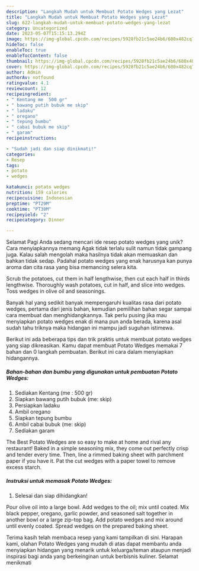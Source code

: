 ```yaml
---
description: "Langkah Mudah untuk Membuat Potato Wedges yang Lezat"
title: "Langkah Mudah untuk Membuat Potato Wedges yang Lezat"
slug: 622-langkah-mudah-untuk-membuat-potato-wedges-yang-lezat
category: Uncategorized
date: 2023-05-07T15:15:13.294Z
image: https://img-global.cpcdn.com/recipes/5928fb21c5ae24b6/680x482cq70/potato-wedges-foto-resep-utama.jpg
hideToc: false
enableToc: true
enableTocContent: false
thumbnail: https://img-global.cpcdn.com/recipes/5928fb21c5ae24b6/680x482cq70/potato-wedges-foto-resep-utama.jpg
cover: https://img-global.cpcdn.com/recipes/5928fb21c5ae24b6/680x482cq70/potato-wedges-foto-resep-utama.jpg
author: Admin
authorAv: notfound
ratingvalue: 4.1
reviewcount: 12
recipeingredient:
- " Kentang me  500 gr"
- " bawang putih bubuk me skip"
- " ladaku"
- " oregano"
- " tepung bumbu"
- " cabai bubuk me skip"
- " garam"
recipeinstructions:

- "Sudah jadi dan siap dinikmati!"
categories:
- Resep
tags:
- potato
- wedges

katakunci: potato wedges 
nutrition: 159 calories
recipecuisine: Indonesian
preptime: "PT29M"
cooktime: "PT30M"
recipeyield: "2"
recipecategory: Dinner

---
```



Selamat Pagi Anda sedang mencari ide resep potato wedges yang unik? Cara menyiapkannya memang Agak tidak terlalu sulit namun tidak gampang juga. Kalau salah mengolah maka hasilnya tidak akan memuaskan dan bahkan tidak sedap. Padahal potato wedges yang enak harusnya kan punya aroma dan cita rasa yang bisa memancing selera kita.


Scrub the potatoes, cut them in half lengthwise, then cut each half in thirds lengthwise. Thoroughly wash potatoes, cut in half, and slice into wedges. Toss wedges in olive oil and seasonings.

Banyak hal yang sedikit banyak mempengaruhi kualitas rasa dari potato wedges, pertama dari jenis bahan, kemudian pemilihan bahan segar sampai cara membuat dan menghidangkannya. Tak perlu pusing jika mau menyiapkan potato wedges enak di mana pun anda berada, karena asal sudah tahu triknya maka hidangan ini mampu jadi suguhan istimewa.


Berikut ini ada beberapa tips dan trik praktis untuk membuat potato wedges yang siap dikreasikan. Kamu dapat membuat Potato Wedges memakai 7 bahan dan 0 langkah pembuatan. Berikut ini cara dalam menyiapkan hidangannya.

<!--inarticleads1-->

##### Bahan-bahan dan bumbu yang digunakan untuk pembuatan Potato Wedges:

1. Sediakan  Kentang (me : 500 gr)
1. Siapkan  bawang putih bubuk (me: skip)
1. Persiapkan  ladaku
1. Ambil  oregano
1. Siapkan  tepung bumbu
1. Ambil  cabai bubuk (me: skip)
1. Sediakan  garam


The Best Potato Wedges are so easy to make at home and rival any restaurant! Baked in a simple seasoning mix, they come out perfectly crisp and tender every time. Then, line a rimmed baking sheet with parchment paper if you have it. Pat the cut wedges with a paper towel to remove excess starch. 

<!--inarticleads2-->

##### Instruksi untuk memasak Potato Wedges:


1. Selesai dan siap dihidangkan!

Pour olive oil into a large bowl. Add wedges to the oil; mix until coated. Mix black pepper, oregano, garlic powder, and seasoned salt together in another bowl or a large zip-top bag. Add potato wedges and mix around until evenly coated. Spread wedges on the prepared baking sheet. 

Terima kasih telah membaca resep yang kami tampilkan di sini. Harapan kami, olahan Potato Wedges yang mudah di atas dapat membantu anda menyiapkan hidangan yang menarik untuk keluarga/teman ataupun menjadi inspirasi bagi anda yang berkeinginan untuk berbisnis kuliner. Selamat menikmati
